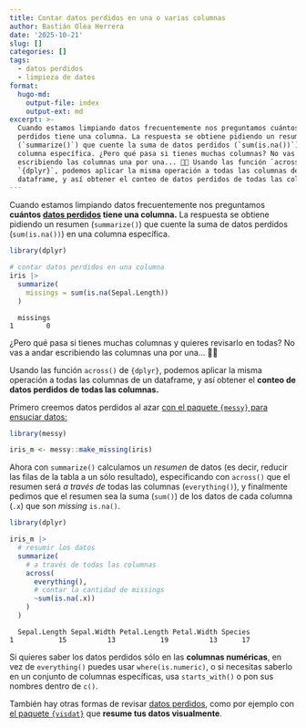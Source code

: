 ```yaml
---
title: Contar datos perdidos en una o varias columnas
author: Bastián Olea Herrera
date: '2025-10-21'
slug: []
categories: []
tags:
  - datos perdidos
  - limpieza de datos
format:
  hugo-md:
    output-file: index
    output-ext: md
excerpt: >-
  Cuando estamos limpiando datos frecuentemente nos preguntamos cuántos datos
  perdidos tiene una columna. La respuesta se obtiene pidiendo un resumen
  (`summarize()`) que cuente la suma de datos perdidos (`sum(is.na())`) en una
  columna específica. ¿Pero qué pasa si tienes muchas columnas? No vas a andar
  escribiendo las columnas una por una... 😵‍💫 Usando las función `across()` de
  `{dplyr}`, podemos aplicar la misma operación a todas las columnas de un
  dataframe, y así obtener el conteo de datos perdidos de todas las columnas.
---
```



Cuando estamos limpiando datos frecuentemente nos preguntamos **cuántos [datos perdidos](../../../tags/datos-perdidos/) tiene una columna.** La respuesta se obtiene pidiendo un resumen (`summarize()`) que cuente la suma de datos perdidos (`sum(is.na())`) en una columna específica.

``` r
library(dplyr)

# contar datos perdidos en una columna
iris |> 
  summarize(
    missings = sum(is.na(Sepal.Length))
  )
```

      missings
    1        0

¿Pero qué pasa si tienes muchas columnas y quieres revisarlo en todas? No vas a andar escribiendo las columnas una por una... 😵‍💫

Usando las función `across()` de `{dplyr}`, podemos aplicar la misma operación a todas las columnas de un dataframe, y así obtener el **conteo de datos perdidos de todas las columnas.**

Primero creemos datos perdidos al azar [con el paquete `{messy}` para ensuciar datos:](https://github.com/nrennie/messy)

``` r
library(messy)

iris_m <- messy::make_missing(iris)
```

Ahora con `summarize()` calculamos un *resumen* de datos (es decir, reducir las filas de la tabla a un sólo resultado), especificando con `across()` que el resumen será *a través de* todas las columnas (`everything()`), y finalmente pedimos que el resumen sea la suma (`sum()`) de los datos de cada columna (`.x`) que son *missing* `is.na()`.

``` r
library(dplyr)

iris_m |>
  # resumir los datos
  summarize(
    # a través de todas las columnas
    across(
      everything(),
      # contar la cantidad de missings
      ~sum(is.na(.x))
    )
  )
```

      Sepal.Length Sepal.Width Petal.Length Petal.Width Species
    1           15          13           19          13      17

Si quieres saber los datos perdidos sólo en las **columnas numéricas**, en vez de `everything()` puedes usar `where(is.numeric)`, o si necesitas saberlo en un conjunto de columnas específicas, usa `starts_with()` o pon sus nombres dentro de `c()`.

También hay otras formas de revisar [datos perdidos](../../../tags/datos-perdidos/), como por ejemplo con [el paquete `{visdat}`](../../../blog/visdat/) que **resume tus datos visualmente**.
